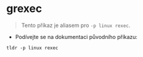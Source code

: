 # grexec

> Tento příkaz je aliasem pro `-p linux rexec`.

- Podívejte se na dokumentaci původního příkazu:

`tldr -p linux rexec`
